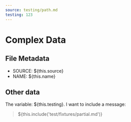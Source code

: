 ```yaml
---
source: testing/path.md
testing: 123
---
```


# Complex Data

## File Metadata

- SOURCE: ${this.source}
- NAME: ${this.name}

## Other data

The variable: ${this.testing}. I want to include a message:

> ${this.include('test/fixtures/partial.md')}
